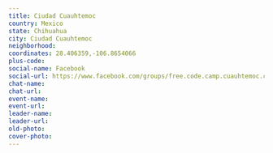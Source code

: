 ```yaml
---
title: Ciudad Cuauhtemoc
country: Mexico
state: Chihuahua
city: Ciudad Cuauhtemoc
neighborhood: 
coordinates: 28.406359,-106.8654066
plus-code:
social-name: Facebook
social-url: https://www.facebook.com/groups/free.code.camp.cuauhtemoc.chihuahua/
chat-name:
chat-url:
event-name:
event-url:
leader-name:
leader-url:
old-photo: 
cover-photo:
---
```

